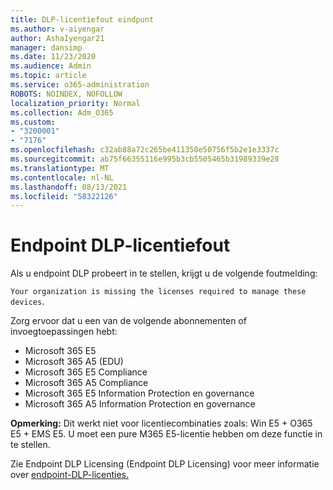 ```yaml
---
title: DLP-licentiefout eindpunt
ms.author: v-aiyengar
author: AshaIyengar21
manager: dansimp
ms.date: 11/23/2020
ms.audience: Admin
ms.topic: article
ms.service: o365-administration
ROBOTS: NOINDEX, NOFOLLOW
localization_priority: Normal
ms.collection: Adm_O365
ms.custom:
- "3200001"
- "7176"
ms.openlocfilehash: c32ab88a72c265be411350e50756f5b2e1e3337c
ms.sourcegitcommit: ab75f66355116e995b3cb5505465b31989339e28
ms.translationtype: MT
ms.contentlocale: nl-NL
ms.lasthandoff: 08/13/2021
ms.locfileid: "58322126"
---
```

# <a name="endpoint-dlp-licensing-error"></a>Endpoint DLP-licentiefout

Als u endpoint DLP probeert in te stellen, krijgt u de volgende foutmelding:

`Your organization is missing the licenses required to manage these devices`.

Zorg ervoor dat u een van de volgende abonnementen of invoegtoepassingen hebt:

- Microsoft 365 E5
- Microsoft 365 A5 (EDU)
- Microsoft 365 E5 Compliance
- Microsoft 365 A5 Compliance
- Microsoft 365 E5 Information Protection en governance
- Microsoft 365 A5 Information Protection en governance

**Opmerking:** Dit werkt niet voor licentiecombinaties zoals: Win E5 + O365 E5 + EMS E5. U moet een pure M365 E5-licentie hebben om deze functie in te stellen.

Zie Endpoint DLP Licensing (Endpoint DLP Licensing) voor meer informatie over [endpoint-DLP-licenties.](https://docs.microsoft.com/microsoft-365/compliance/endpoint-dlp-getting-started#onboarding-devices-into-device-management)
